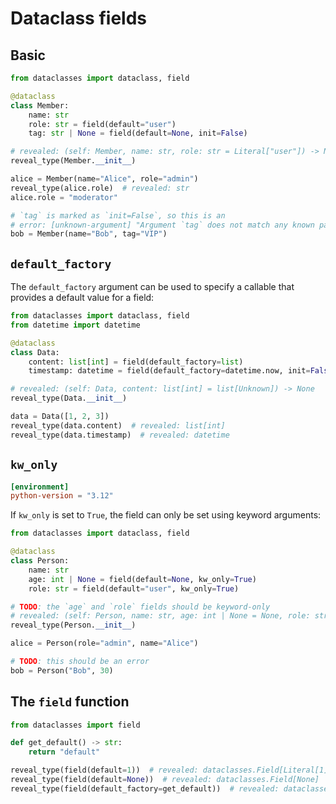 # Dataclass fields

## Basic

```py
from dataclasses import dataclass, field

@dataclass
class Member:
    name: str
    role: str = field(default="user")
    tag: str | None = field(default=None, init=False)

# revealed: (self: Member, name: str, role: str = Literal["user"]) -> None
reveal_type(Member.__init__)

alice = Member(name="Alice", role="admin")
reveal_type(alice.role)  # revealed: str
alice.role = "moderator"

# `tag` is marked as `init=False`, so this is an
# error: [unknown-argument] "Argument `tag` does not match any known parameter"
bob = Member(name="Bob", tag="VIP")
```

## `default_factory`

The `default_factory` argument can be used to specify a callable that provides a default value for a
field:

```py
from dataclasses import dataclass, field
from datetime import datetime

@dataclass
class Data:
    content: list[int] = field(default_factory=list)
    timestamp: datetime = field(default_factory=datetime.now, init=False)

# revealed: (self: Data, content: list[int] = list[Unknown]) -> None
reveal_type(Data.__init__)

data = Data([1, 2, 3])
reveal_type(data.content)  # revealed: list[int]
reveal_type(data.timestamp)  # revealed: datetime
```

## `kw_only`

```toml
[environment]
python-version = "3.12"
```

If `kw_only` is set to `True`, the field can only be set using keyword arguments:

```py
from dataclasses import dataclass, field

@dataclass
class Person:
    name: str
    age: int | None = field(default=None, kw_only=True)
    role: str = field(default="user", kw_only=True)

# TODO: the `age` and `role` fields should be keyword-only
# revealed: (self: Person, name: str, age: int | None = None, role: str = Literal["user"]) -> None
reveal_type(Person.__init__)

alice = Person(role="admin", name="Alice")

# TODO: this should be an error
bob = Person("Bob", 30)
```

## The `field` function

```py
from dataclasses import field

def get_default() -> str:
    return "default"

reveal_type(field(default=1))  # revealed: dataclasses.Field[Literal[1]]
reveal_type(field(default=None))  # revealed: dataclasses.Field[None]
reveal_type(field(default_factory=get_default))  # revealed: dataclasses.Field[str]
```
